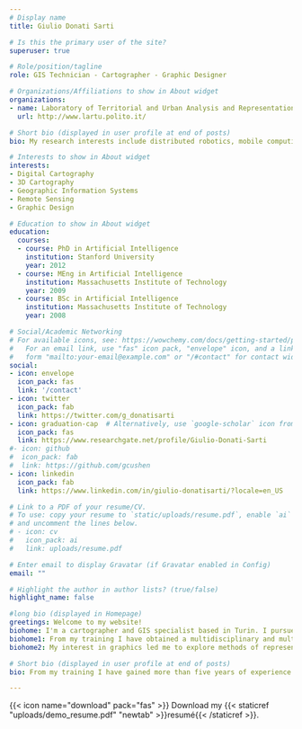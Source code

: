 ```yaml
---
# Display name
title: Giulio Donati Sarti

# Is this the primary user of the site?
superuser: true

# Role/position/tagline
role: GIS Technician - Cartographer - Graphic Designer

# Organizations/Affiliations to show in About widget
organizations:
- name: Laboratory of Territorial and Urban Analysis and Representation
  url: http://www.lartu.polito.it/

# Short bio (displayed in user profile at end of posts)
bio: My research interests include distributed robotics, mobile computing and programmable matter.

# Interests to show in About widget
interests:
- Digital Cartography
- 3D Cartography
- Geographic Information Systems
- Remote Sensing
- Graphic Design

# Education to show in About widget
education:
  courses:
  - course: PhD in Artificial Intelligence
    institution: Stanford University
    year: 2012
  - course: MEng in Artificial Intelligence
    institution: Massachusetts Institute of Technology
    year: 2009
  - course: BSc in Artificial Intelligence
    institution: Massachusetts Institute of Technology
    year: 2008

# Social/Academic Networking
# For available icons, see: https://wowchemy.com/docs/getting-started/page-builder/#icons
#   For an email link, use "fas" icon pack, "envelope" icon, and a link in the
#   form "mailto:your-email@example.com" or "/#contact" for contact widget.
social:
- icon: envelope
  icon_pack: fas
  link: '/contact'
- icon: twitter
  icon_pack: fab
  link: https://twitter.com/g_donatisarti
- icon: graduation-cap  # Alternatively, use `google-scholar` icon from `ai` icon pack
  icon_pack: fas
  link: https://www.researchgate.net/profile/Giulio-Donati-Sarti
#- icon: github
#  icon_pack: fab
#  link: https://github.com/gcushen
- icon: linkedin
  icon_pack: fab
  link: https://www.linkedin.com/in/giulio-donatisarti/?locale=en_US

# Link to a PDF of your resume/CV.
# To use: copy your resume to `static/uploads/resume.pdf`, enable `ai` icons in `params.toml`,
# and uncomment the lines below.
# - icon: cv
#   icon_pack: ai
#   link: uploads/resume.pdf

# Enter email to display Gravatar (if Gravatar enabled in Config)
email: ""

# Highlight the author in author lists? (true/false)
highlight_name: false

#long bio (displayed in Homepage)
greetings: Welcome to my website!
biohome: I'm a cartographer and GIS specialist based in Turin. I pursued a Master's degree in Geography and Spatial Science and a three-year degree in City, Territory and Landscape Planning.
biohome1: From my training I have obtained a multidisciplinary and multi-scalar vision of the territory, actors and flows that allows me to carry out spatial analyses in a critical way. By carrying out studies on a large scale, such as those relating to individual neighbourhoods or population centres, and on a larger scale, such as the regional level, I have come into contact with the fundamental concepts of selecting, generalising, simplifying and evaluating the timing of processes.
biohome2: My interest in graphics led me to explore methods of representing spatially referenced information using various digital graphics processing software. I have developed skills in transferring data from GIS software to typical graphic processing programs, including 3D, and taking care of the representation of each spatial element through a customised process.

# Short bio (displayed in user profile at end of posts)
bio: From my training I have gained more than five years of experience in the study, analysis and representation of geographical space. I have acquired a multi-disciplinary and multi-scale vision of the territory, actors and flows that allows me to carry out spatial analysis in a critical way. The training and internship choices I have pursued have been guided, always with greater awareness, by my passion for the application and experimentation of computer tools applied to the territory and the desire to put myself at stake in this area. At the same time as my university education, I have had work experiences, also abroad, - outside the field of study - which has structured me from the point of view of dedication to work, seriousness, attention to directives and desire to learn and grow.

---
```


{{< icon name="download" pack="fas" >}} Download my {{< staticref "uploads/demo_resume.pdf" "newtab" >}}resumé{{< /staticref >}}.
